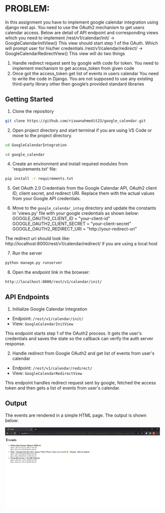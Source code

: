 # PROBLEM:
In this assignment you have to implement google calendar
integration using django rest api. You need to use the OAuth2 mechanism to
get users calendar access. Below are detail of API endpoint and
corresponding views which you need to implement
/rest/v1/calendar/init/ -> GoogleCalendarInitView()
This view should start step 1 of the OAuth. Which will prompt user for
his/her credentials
/rest/v1/calendar/redirect/ -> GoogleCalendarRedirectView()
This view will do two things
1. Handle redirect request sent by google with code for token. You
need to implement mechanism to get access_token from given
code
2. Once got the access_token get list of events in users calendar
You need to write the code in Django. You are not supposed to use any
existing third-party library other then google’s provided standard libraries

## Getting Started
1. Clone the repository
```bash
git clone https://github.com/rizwanahmedit23/google_calendar.git
```
2. Open project directory and start terminal if you are using VS Code or move to the project directory.
```bash
cd GoogleCalendarIntegration
```
```bash
cd google_calendar
```
4. Create an environment and install required modules from 'requirements.txt' file:
```bash
pip install -r requirements.txt
```
5. Get OAuth 2.0 Credentials from the Google Calendar API, OAuth2 client ID, client secret, and redirect URI. 
Replace them with the actual values from your Google API credentials.

6. Move to the `google_calendar_integ` directory and update the constants in 'views.py' file with your google credentials as shown below:
GOOGLE_OAUTH2_CLIENT_ID = "your-client-id"
GOOGLE_OAUTH2_CLIENT_SECRET = "your-client-secret"
GOOGLE_OAUTH2_REDIRECT_URI = "http://your-redirect-uri"

The redirect uri should look like: http://localhost:8000/rest/v1/calendar/redirect/ if you are using a local host

7. Run the server
```bash
python manage.py runserver
```
8. Open the endpoint link in the browser:
```bash
http://localhost:8000/rest/v1/calendar/init/
```
## API Endpoints
1. Initialize Google Calendar Integration
- Endpoint: `/rest/v1/calendar/init/`
- View: `GoogleCalendarInitView`

This endpoint starts step 1 of the OAuth2 process. It gets the user's credentials and saves the state so the callback can verify the auth server response.



2. Handle redirect from Google OAuth2 and get list of events from user's calendar
- Endpoint: `/rest/v1/calendar/redirect/`
- View: `GoogleCalendarRedirectView`

This endpoint handles redirect request sent by google, fetched the access token and then gets a list of events from user's calendar. <br>

## Output
The events are rendered in a simple HTML page. The output is shown below: 
<br>

![Output](events.png)
